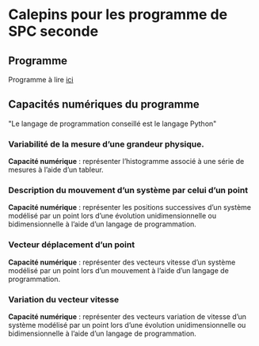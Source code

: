# Calepins pour les programme de SPC seconde

## Programme
Programme à lire [ici](http://cache.media.eduscol.education.fr/file/Consultations2018-2019/79/0/PPL18_Physique-chimie_COM_2e_1024790.pdf)

## Capacités numériques du programme
"Le langage de programmation conseillé est le langage Python"

### Variabilité de la mesure d’une grandeur physique.

**Capacité numérique** : représenter l’histogramme associé à une série de mesures à l’aide d’un tableur.

### Description du mouvement d’un système par celui d’un point

**Capacité numérique** : représenter les positions successives d’un système modélisé par un point lors d’une évolution unidimensionnelle ou bidimensionnelle à l’aide d’un langage de programmation.

### Vecteur déplacement d’un point

**Capacité numérique** : représenter des vecteurs vitesse d’un système modélisé par un point lors d’un mouvement à l’aide d’un langage de programmation.

### Variation du vecteur vitesse

**Capacité numérique** : représenter des vecteurs variation de vitesse d’un système modélisé par un point lors d’une évolution unidimensionnelle ou bidimensionnelle à l’aide d’un langage de programmation.
